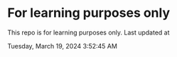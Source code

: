 # For learning purposes only
This repo is for learning purposes only.
Last updated at

Tuesday, March 19, 2024 3:52:45 AM

